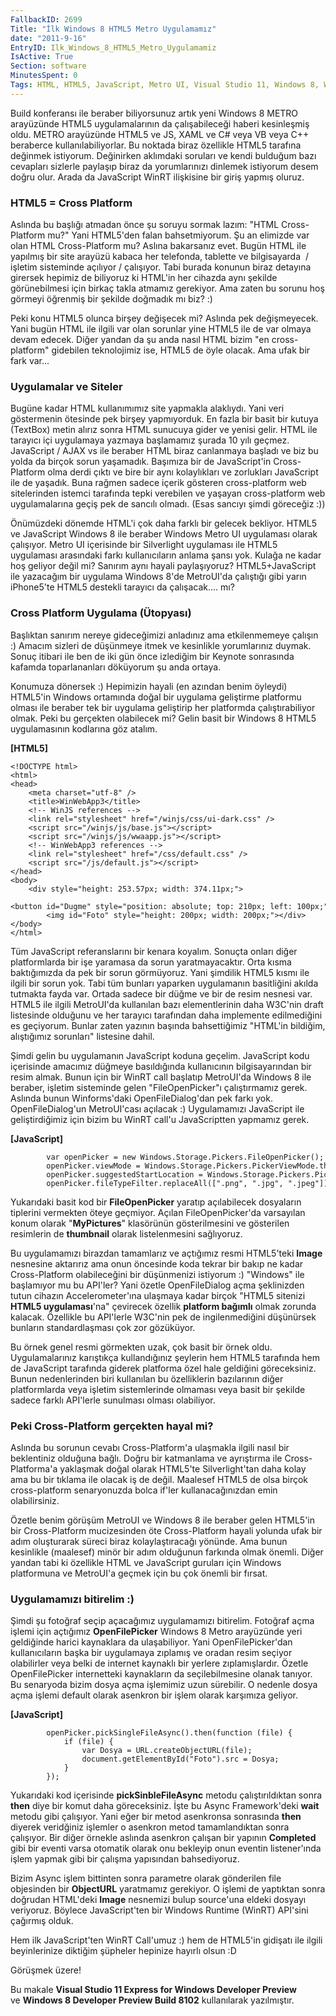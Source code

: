 ```yaml
---
FallbackID: 2699
Title: "İlk Windows 8 HTML5 Metro Uygulamamız"
date: "2011-9-16"
EntryID: Ilk_Windows_8_HTML5_Metro_Uygulamamiz
IsActive: True
Section: software
MinutesSpent: 0
Tags: HTML, HTML5, JavaScript, Metro UI, Visual Studio 11, Windows 8, WinRT
---
```

Build konferansı ile beraber biliyorsunuz artık yeni Windows 8 METRO
arayüzünde HTML5 uygulamalarının da çalışabileceği haberi kesinleşmiş
oldu. METRO arayüzünde HTML5 ve JS, XAML ve C\# veya VB veya C++
beraberce kullanılabiliyorlar. Bu noktada biraz özellikle HTML5 tarafına
değinmek istiyorum. Değinirken aklımdaki soruları ve kendi bulduğum bazı
cevapları sizlerle paylaşıp biraz da yorumlarınızı dinlemek istiyorum
desem doğru olur. Arada da JavaScript WinRT ilişkisine bir giriş yapmış
oluruz.

### HTML5 = Cross Platform

Aslında bu başlığı atmadan önce şu soruyu sormak lazım: "HTML
Cross-Platform mu?" Yani HTML5'den falan bahsetmiyorum. Şu an elimizde
var olan HTML Cross-Platform mu? Aslına bakarsanız evet. Bugün HTML ile
yapılmış bir site arayüzü kabaca her telefonda, tablette ve
bilgisayarda  / işletim sisteminde açılıyor / çalışıyor. Tabi burada
konunun biraz detayına girersek hepimiz de biliyoruz ki HTML'in her
cihazda aynı şekilde görünebilmesi için birkaç takla atmamız gerekiyor.
Ama zaten bu sorunu hoş görmeyi öğrenmiş bir şekilde doğmadık mı biz? :)

Peki konu HTML5 olunca birşey değişecek mi? Aslında pek değişmeyecek.
Yani bugün HTML ile ilgili var olan sorunlar yine HTML5 ile de var
olmaya devam edecek. Diğer yandan da şu anda nasıl HTML bizim "en
cross-platform" gidebilen teknolojimiz ise, HTML5 de öyle olacak. Ama
ufak bir fark var...

### Uygulamalar ve Siteler

Bugüne kadar HTML kullanımımız site yapmakla alaklıydı. Yani veri
göstermenin ötesinde pek birşey yapmıyorduk. En fazla bir basit bir
kutuya (TextBox) metin alırız sonra HTML sunucuya gider ve yenisi gelir.
HTML ile tarayıcı içi uygulamaya yazmaya başlamamız şurada 10 yılı
geçmez. JavaScript / AJAX vs ile beraber HTML biraz canlanmaya başladı
ve biz bu yolda da birçok sorun yaşamadık. Başımıza bir de JavaScript'in
Cross-Platform olma derdi çıktı ve bire bir aynı kolaylıkları ve
zorlukları JavaScript ile de yaşadık. Buna rağmen sadece içerik gösteren
cross-platform web sitelerinden istemci tarafında tepki verebilen ve
yaşayan cross-platform web uygulamalarına geçiş pek de sancılı olmadı.
(Esas sancıyı şimdi göreceğiz :))

Önümüzdeki dönemde HTML'i çok daha farklı bir gelecek bekliyor. HTML5 ve
JavaScript Windows 8 ile beraber Windows Metro UI uygulaması olarak
çalışıyor. Metro UI içerisinde bir Silverlight uygulaması ile HTML5
uygulaması arasındaki farkı kullanıcıların anlama şansı yok. Kulağa ne
kadar hoş geliyor değil mi? Sanırım aynı hayali paylaşıyoruz?
HTML5+JavaScript ile yazacağım bir uygulama Windows 8'de MetroUI'da
çalıştığı gibi yarın iPhone5'te HTML5 destekli tarayıcı da çalışacak....
mı?

### Cross Platform Uygulama (Ütopyası)

Başlıktan sanırım nereye gideceğimizi anladınız ama etkilenmemeye
çalışın :) Amacım sizleri de düşünmeye itmek ve kesinlikle yorumlarınız
duymak. Sonuç itibari ile ben de iki gün önce izlediğim bir Keynote
sonrasında kafamda toparlananları döküyorum şu anda ortaya.

Konumuza dönersek :) Hepimizin hayali (en azından benim öyleydi)
HTML5'in Windows ortamında doğal bir uygulama geliştirme platformu
olması ile beraber tek bir uygulama geliştirip her platformda
çalıştırabiliyor olmak. Peki bu gerçekten olabilecek mi? Gelin basit bir
Windows 8 HTML5 uygulamasının kodlarına göz atalım.

**[HTML5]**

``` {style="font-family: Consolas; font-size: 13; color: black; background: white;"}
<!DOCTYPE html>
<html>
<head>
    <meta charset="utf-8" />
    <title>WinWebApp3</title>
    <!-- WinJS references -->
    <link rel="stylesheet" href="/winjs/css/ui-dark.css" />
    <script src="/winjs/js/base.js"></script>
    <script src="/winjs/js/wwaapp.js"></script>
    <!-- WinWebApp3 references -->
    <link rel="stylesheet" href="/css/default.css" />
    <script src="/js/default.js"></script>
</head>
<body>
    <div style="height: 253.57px; width: 374.11px;">
        <button id="Dugme" style="position: absolute; top: 210px; left: 100px;">Deneme</button>
        <img id="Foto" style="height: 200px; width: 200px;"></div>
</body>
</html>
```

Tüm JavaScript referanslarını bir kenara koyalım. Sonuçta onları diğer
platformlarda bir işe yaramasa da sorun yaratmayacaktır. Orta kısma
baktığımızda da pek bir sorun görmüyoruz. Yani şimdilik HTML5 kısmı ile
ilgili bir sorun yok. Tabi tüm bunları yaparken uygulamanın basitliğini
akılda tutmakta fayda var. Ortada sadece bir düğme ve bir de resim
nesnesi var. HTML5 ile ilgili MetroUI'da kullanılan bazı elementlerinin
daha W3C'nin draft listesinde olduğunu ve her tarayıcı tarafından daha
implemente edilmediğini es geçiyorum. Bunlar zaten yazının başında
bahsettiğimiz "HTML'in bildiğim, alıştığımız sorunları" listesine dahil.

Şimdi gelin bu uygulamanın JavaScript koduna geçelim. JavaScript kodu
içerisinde amacımız düğmeye basıldığında kullanıcının bilgisayarından
bir resim almak. Bunun için bir WinRT call başlatıp MetroUI'da Windows 8
ile beraber, işletim sisteminde gelen "FileOpenPicker"ı çalıştırmamız
gerek. Aslında bunun Winforms'daki OpenFileDialog'dan pek farkı yok.
OpenFileDialog'un MetroUI'cası açılacak :) Uygulamamızı JavaScript ile
geliştirdiğimiz için bizim bu WinRT call'u JavaScriptten yapmamız gerek.

**[JavaScript]**

``` {style="font-family: Consolas; font-size: 13; color: black; background: white;"}
        var openPicker = new Windows.Storage.Pickers.FileOpenPicker();
        openPicker.viewMode = Windows.Storage.Pickers.PickerViewMode.thumbnail;
        openPicker.suggestedStartLocation = Windows.Storage.Pickers.PickerLocationId.picturesLibrary;
        openPicker.fileTypeFilter.replaceAll([".png", ".jpg", ".jpeg"]);
```

Yukarıdaki basit kod bir **FileOpenPicker** yaratıp açılabilecek
dosyaların tiplerini vermekten öteye geçmiyor. Açılan FileOpenPicker'da
varsayılan konum olarak "**MyPictures**" klasörünün gösterilmesini ve
gösterilen resimlerin de **thumbnail** olarak listelenmesini sağlıyoruz.

Bu uygulamamızı birazdan tamamlarız ve açtığımız resmi HTML5'teki
**Image** nesnesine aktarırız ama onun öncesinde koda tekrar bir bakıp
ne kadar Cross-Platform olabileceğini bir düşünmenizi istiyorum :)
"Windows" ile başlamıyor mu bu API'ler? Yani özetle OpenFileDialog açma
şeklinizden tutun cihazın Accelerometer'ına ulaşmaya kadar birçok "HTML5
sitenizi **HTML5 uygulaması**'na" çevirecek özellik **platform bağımlı**
olmak zorunda kalacak. Özellikle bu API'lerle W3C'nin pek de
ingilenmediğini düşünürsek bunların standardlaşması çok zor gözüküyor.

Bu örnek genel resmi görmekten uzak, çok basit bir örnek oldu.
Uygulamalarınız karıştıkça kullandığınız şeylerin hem HTML5 tarafında
hem de JavaScript tarafında giderek platforma özel hale geldiğini
göreceksiniz. Bunun nedenlerinden biri kullanılan bu özelliklerin
bazılarının diğer platformlarda veya işletim sistemlerinde olmaması veya
basit bir şekilde sadece farklı API'lerle sunulması olması olabiliyor.

### Peki Cross-Platform gerçekten hayal mi?

Aslında bu sorunun cevabı Cross-Platform'a ulaşmakla ilgili nasıl bir
beklentiniz olduğuna bağlı. Doğru bir katmanlama ve ayrıştırma ile
Cross-Platforma'a yaklaşmak doğal olarak HTML5'te Silverlight'tan daha
kolay ama bu bir tıklama ile olacak iş de değil. Maalesef HTML5 de olsa
birçok cross-platform senaryonuzda bolca if'ler kullanacağınızdan emin
olabilirsiniz.

Özetle benim görüşüm MetroUI ve Windows 8 ile beraber gelen HTML5'in bir
Cross-Platform mucizesinden öte Cross-Platform hayali yolunda ufak bir
adım oluşturarak süreci biraz kolaylaştıracağı yönünde. Ama bunun
kesinlikle (maalesef) minör bir adım olduğunun farkında olmak önemli.
Diğer yandan tabi ki özellikle HTML ve JavaScript guruları için Windows
platformuna ve MetroUI'a geçmek için bu çok önemli bir fırsat.

### Uygulamamızı bitirelim :)

Şimdi şu fotoğraf seçip açacağımız uygulamamızı bitirelim. Fotoğraf açma
işlemi için açtığımız **OpenFilePicker** Windows 8 Metro arayüzünde yeri
geldiğinde harici kaynaklara da ulaşabiliyor. Yani OpenFilePicker'dan
kullanıcıların başka bir uygulamaya zıplamış ve oradan resim seçiyor
olabilirler veya belki de internet kaynaklı bir yerlere zıplamışlardır.
Özetle OpenFilePicker internetteki kaynakların da seçilebilmesine olanak
tanıyor. Bu senaryoda bizim dosya açma işlemimiz uzun sürebilir. O
nedenle dosya açma işlemi default olarak asenkron bir işlem olarak
karşımıza geliyor.

**[JavaScript]**

``` {style="font-family: Consolas; font-size: 13; color: black; background: white;"}
        openPicker.pickSingleFileAsync().then(function (file) {
            if (file) {
                var Dosya = URL.createObjectURL(file);
                document.getElementById("Foto").src = Dosya;
            }
        });
```

Yukarıdaki kod içerisinde **pickSinbleFileAsync** metodu
çalıştırıldıktan sonra **then** diye bir komut daha göreceksiniz. İşte
bu Async Framework'deki **wait** metodu gibi çalışıyor. Yani eğer bir
metod asenkronsa sonrasında **then** diyerek veridğiniz işlemler o
asenkron metod tamamlandıktan sonra çalışıyor. Bir diğer örnekle aslında
asenkron çalışan bir yapının **Completed** gibi bir eventi varsa
otomatik olarak onu bekleyip onun eventin listener'ında işlem yapmak
gibi bir çalışma yapısından bahsediyoruz.

Bizim Async işlem bittinten sonra parametre olarak gönderilen file
objesinden bir **ObjectURL** yaratmamız gerekiyor. O işlemi de yaptıktan
sonra doğrudan HTML'deki **Image** nesnemizi bulup source'una eldeki
dosyayı veriyoruz. Böylece JavaScript'ten bir Windows Runtime (WinRT)
API'sini çağırmış olduk.

Hem ilk JavaScript'ten WinRT Call'umuz :) hem de HTML5'in gidişatı ile
ilgili beyinlerinize diktiğim şüpheler hepinize hayırlı olsun :D

Görüşmek üzere!

Bu makale **Visual Studio 11 Express for Windows Developer Preview**\
ve **Windows 8 Developer Preview Build 8102** kullanılarak yazılmıştır.


